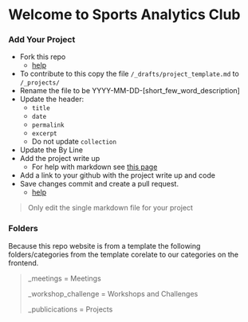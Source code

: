 # Welcome to Sports Analytics Club

### Add Your Project

- Fork this repo
    - [help](https://docs.github.com/en/pull-requests/collaborating-with-pull-requests/working-with-forks/fork-a-repo#forking-a-repository)
- To contribute to this copy the file `/_drafts/project_template.md` to `/_projects/`
- Rename the file to be YYYY-MM-DD-[short_few_word_description]
- Update the header:
    - `title`
    - `date`
    - `permalink`
    - `excerpt`
    - Do not update `collection`
- Update the By Line
- Add the project write up
    - For help with markdown see [this page](https://academicpages.github.io/markdown/)
- Add a link to your github with the project write up and code
- Save changes commit and create a pull request.
    - [help](https://docs.github.com/en/pull-requests/collaborating-with-pull-requests/proposing-changes-to-your-work-with-pull-requests/creating-a-pull-request-from-a-fork)

> Only edit the single markdown file for your project


### Folders

Because this repo website is from a template the following folders/categories from the template corelate to our categories on the frontend.

> _meetings = Meetings
> 
> _workshop_challenge = Workshops and Challenges
> 
> _publicications = Projects
